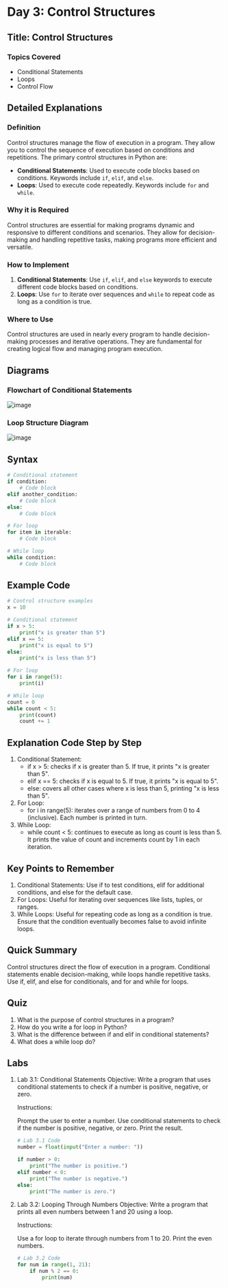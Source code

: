 # Day 3: Control Structures

## Title: Control Structures

### Topics Covered
- Conditional Statements
- Loops
- Control Flow

## Detailed Explanations

### Definition
Control structures manage the flow of execution in a program. They allow you to control the sequence of execution based on conditions and repetitions. The primary control structures in Python are:
- **Conditional Statements**: Used to execute code blocks based on conditions. Keywords include `if`, `elif`, and `else`.
- **Loops**: Used to execute code repeatedly. Keywords include `for` and `while`.

### Why it is Required
Control structures are essential for making programs dynamic and responsive to different conditions and scenarios. They allow for decision-making and handling repetitive tasks, making programs more efficient and versatile.

### How to Implement
1. **Conditional Statements**: Use `if`, `elif`, and `else` keywords to execute different code blocks based on conditions.
2. **Loops**: Use `for` to iterate over sequences and `while` to repeat code as long as a condition is true.

### Where to Use
Control structures are used in nearly every program to handle decision-making processes and iterative operations. They are fundamental for creating logical flow and managing program execution.

## Diagrams

### Flowchart of Conditional Statements
![image](https://github.com/user-attachments/assets/c1f94bda-20c9-42a1-ac02-0c7bd82c23d2)

### Loop Structure Diagram
![image](https://github.com/user-attachments/assets/2799072c-af02-4de3-98b3-395a9b0ca0cc)

## Syntax
```python
# Conditional statement
if condition:
    # Code block
elif another_condition:
    # Code block
else:
    # Code block

# For loop
for item in iterable:
    # Code block

# While loop
while condition:
    # Code block
```

## Example Code
```python
# Control structure examples
x = 10

# Conditional statement
if x > 5:
    print("x is greater than 5")
elif x == 5:
    print("x is equal to 5")
else:
    print("x is less than 5")

# For loop
for i in range(5):
    print(i)

# While loop
count = 0
while count < 5:
    print(count)
    count += 1
```

## Explanation Code Step by Step
1. Conditional Statement:
	- if x > 5: checks if x is greater than 5. If true, it prints "x is greater than 5".
	- elif x == 5: checks if x is equal to 5. If true, it prints "x is equal to 5".
	- else: covers all other cases where x is less than 5, printing "x is less than 5".
2. For Loop:
	- for i in range(5): iterates over a range of numbers from 0 to 4 (inclusive). Each number is printed in turn.
3. While Loop:
	- while count < 5: continues to execute as long as count is less than 5. It prints the value of count and increments count by 1 in each iteration.

## Key Points to Remember
1. Conditional Statements: Use if to test conditions, elif for additional conditions, and else for the default case.
2. For Loops: Useful for iterating over sequences like lists, tuples, or ranges.
3. While Loops: Useful for repeating code as long as a condition is true. Ensure that the condition eventually becomes false to avoid infinite loops.

## Quick Summary
Control structures direct the flow of execution in a program. Conditional statements enable decision-making, while loops handle repetitive tasks. Use if, elif, and else for conditionals, and for and while for loops.

## Quiz
1. What is the purpose of control structures in a program?
2. How do you write a for loop in Python?
3. What is the difference between if and elif in conditional statements?
4. What does a while loop do?

## Labs
1. Lab 3.1: Conditional Statements
   Objective: Write a program that uses conditional statements to check if a number is positive, negative, or zero.

   Instructions:

   Prompt the user to enter a number.
   Use conditional statements to check if the number is positive, negative, or zero.
   Print the result.
	```python
	# Lab 3.1 Code
	number = float(input("Enter a number: "))
	
	if number > 0:
	    print("The number is positive.")
	elif number < 0:
	    print("The number is negative.")
	else:
	    print("The number is zero.")
	```
2. Lab 3.2: Looping Through Numbers
   Objective: Write a program that prints all even numbers between 1 and 20 using a loop.

   Instructions:

   Use a for loop to iterate through numbers from 1 to 20.
   Print the even numbers.
	```python
	# Lab 3.2 Code
	for num in range(1, 21):
	    if num % 2 == 0:
	        print(num)
	```

